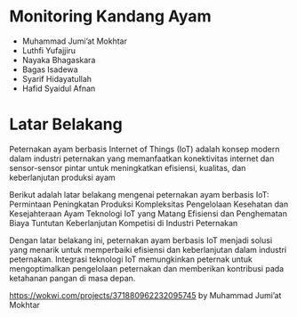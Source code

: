 
# Monitoring Kandang Ayam
- Muhammad Jumi’at Mokhtar
- Luthfi Yufajjiru
- Nayaka Bhagaskara
- Bagas Isadewa
- Syarif Hidayatullah
- Hafid Syaidul Afnan

# Latar Belakang
Peternakan ayam berbasis Internet of Things (IoT) adalah konsep modern dalam industri peternakan yang memanfaatkan konektivitas internet dan sensor-sensor pintar untuk meningkatkan efisiensi, kualitas, dan keberlanjutan produksi ayam

Berikut adalah latar belakang mengenai peternakan ayam berbasis IoT:
Permintaan Peningkatan Produksi
Kompleksitas Pengelolaan
Kesehatan dan Kesejahteraan Ayam
Teknologi IoT yang Matang
Efisiensi dan Penghematan Biaya
Tuntutan Keberlanjutan
Kompetisi di Industri Peternakan

Dengan latar belakang ini, peternakan ayam berbasis IoT menjadi solusi yang menarik untuk memperbaiki efisiensi dan keberlanjutan dalam industri peternakan. Integrasi teknologi IoT memungkinkan peternak untuk mengoptimalkan pengelolaan peternakan dan memberikan kontribusi pada ketahanan pangan di masa depan.

https://wokwi.com/projects/371880962232095745 by Muhammad Jumi’at Mokhtar
